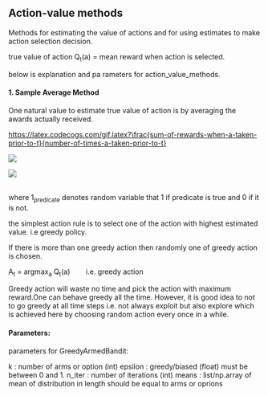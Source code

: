 ## Action-value methods
Methods for estimating the value of actions and for using estimates to make action selection decision.

true value of action Q<sub>t</sub>(a) = mean reward when action is selected.

below is explanation and pa rameters for action_value_methods.

#### 1. Sample Average Method
One natural value to estimate true value of action is by averaging the awards actually received.

https://latex.codecogs.com/gif.latex?\frac{sum-of-rewards-when-a-taken-prior-to-t}{number-of-times-a-taken-prior-to-t}


<img src="https://latex.codecogs.com/svg.latex?Q_t(a) = \frac{sum-of-rewards-when-a-taken-prior-to-t}{number-of-times-a-taken-prior-to-t}"><br/>

<img src="https://latex.codecogs.com/svg.latex?  = \frac{\sum_{i=1}^{t-1}R_t\ * {\1}_{A_t=a}}{\sum_{i=1}^{t-1} \ * {\1}_{A_t=a}">

\
where 1<sub>predicate</sub> denotes random variable that 1 if predicate is true and 0 if it is not.

the simplest action rule is to select one of the action with highest estimated value. i.e greedy policy.

If there is more than one greedy action then randomly one of greedy action is chosen.

A<sub>t</sub> = argmax<sub>a</sub> Q<sub>t</sub>(a)  &nbsp;&nbsp;&nbsp;&nbsp;&nbsp;&nbsp; i.e. greedy action

Greedy action will waste no time and pick the action with maximum reward.One can behave greedy all the time. However, it is good
idea to not to go greedy at all time steps i.e. not always exploit but also explore which is achieved here by choosing random action every once in a while.

#### Parameters:

parameters for GreedyArmedBandit:

k        : number of arms or option (int)
epsilon  : greedy/biased (float) must be between 0 and 1.
n_iter   : number of iterations (int)
means    : list/np.array of mean of distribution in length should be equal to arms or oprions
